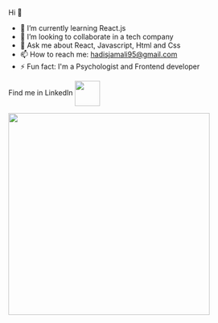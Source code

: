 Hi 👋
- 🌱 I’m currently learning React.js
- 👯 I’m looking to collaborate in a tech company
- 💬 Ask me about React, Javascript, Html and Css
- 📫 How to reach me: hadisjamali95@gmail.com 
- ⚡ Fun fact: I'm a Psychologist and Frontend developer

Find me in LinkedIn 
<a href="https://www.linkedin.com/in/hadisjamali/" target="blank"><img align="center" src="https://github.com/Hadis-jamali/Hadis-jamali/assets/132214893/1947be52-236b-4a25-9882-3b65d1ebca9b" height="50" /></a>

<img src="https://github-readme-stats.vercel.app/api?username=Hadis-jamali&show_icons=true&theme=merko" width="400">
